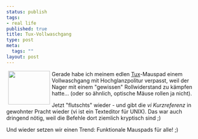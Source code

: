 ```yaml
--- 
status: publish
tags: 
- real life
published: true
title: Tux-Vollwaschgang
type: post
meta: 
  tags: ""
layout: post
---
```

<p><a href='/uploads/equipment/vi_mousepad.jpg'><img width="110" height="89" border="0" hspace="5" align="left" src="/wp-content/olduploads/equipment/vi_mousepad.serendipityThumb.jpg" alt=""  /></a>Gerade habe ich meinem edlen <a target="_BLANK" href="http://www.isc.tamu.edu/~lewing/linux/" title="http://www.isc.tamu.edu/~lewing/linux/" onmouseover="window.status='http://www.isc.tamu.edu/~lewing/linux/';return true;" onmouseout="window.status='';return true;">Tux</a>-Mauspad einem Vollwaschgang mit Hochglanzpolitur verpasst, weil der Nager mit einem &quot;gewissen&quot; Rollwiderstand zu kämpfen hatte... (oder so ähnlich, optische Mäuse rollen ja nicht).</p>

<p>Jetzt &quot;flutschts&quot; wieder - und gibt die <i>vi Kurzreferenz</i> in gewohnter Pracht wieder (vi ist ein Texteditor für UNIX). Das war auch dringend nötig, weil die Befehle dort ziemlich kryptisch sind ;)</p>

<p>Und wieder setzen wir einen Trend: Funktionale Mauspads für alle! ;)</p>
